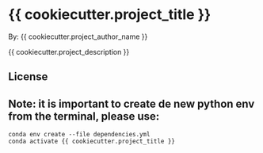 # {{ cookiecutter.project_title }}

By: {{ cookiecutter.project_author_name }}

{{ cookiecutter.project_description }}

## License

## Note: it is important to create de new python env from the terminal, please use:
 ```
 conda env create --file dependencies.yml
 conda activate {{ cookiecutter.project_title }}
 ```
 